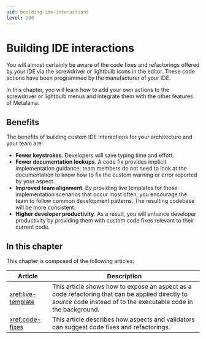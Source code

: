 ```yaml
---
uid: building-ide-interactions
level: 200
---
```


# Building IDE interactions

You will almost certainly be aware of the code fixes and refactorings offered by your IDE via the screwdriver or lightbulb icons in the editor. These code actions have been programmed by the manufacturer of your IDE.

In this chapter, you will learn how to add your own actions to the screwdriver or lightbulb menus and integrate them with the other features of Metalama.

## Benefits

The benefits of building custom IDE interactions for your architecture and your team are:

* **Fewer keystrokes**. Developers will save typing time and effort.
* **Fewer documentation lookups**. A code fix provides implicit implementation guidance; team members do not need to look at the documentation to know how to fix the custom warning or error reported by your aspect.
* **Improved team alignment**. By providing live templates for those implementation scenarios that occur most often, you encourage the team to follow common development patterns. The resulting codebase will be more consistent.
* **Higher developer productivity**. As a result, you will enhance developer productivity by providing them with custom code fixes relevant to their current code.

## In this chapter

This chapter is composed of the following articles:

| Article | Description |
|---------|-------------|
| <xref:live-template> | This article shows how to expose an aspect as a code refactoring that can be applied directly to _source_ code instead of to the executable code in the background. |
| <xref:code-fixes> | This article describes how aspects and validators can suggest code fixes and refactorings. |

